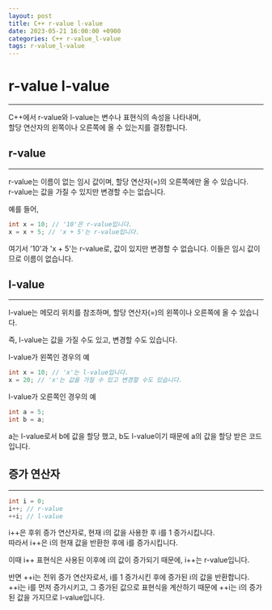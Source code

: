 ```yaml
---
layout: post
title: C++ r-value l-value
date: 2023-05-21 16:00:00 +0900
categories: C++ r-value_l-value
tags: r-value_l-value
---
```


# r-value l-value
--------
C++에서 r-value와 l-value는 변수나 표현식의 속성을 나타내며, <br/>
할당 연산자의 왼쪽이나 오른쪽에 올 수 있는지를 결정합니다.

## r-value
-----------
r-value는 이름이 없는 임시 값이며, 할당 연산자(=)의 오른쪽에만 올 수 있습니다.<br/> 
r-value는 값을 가질 수 있지만 변경할 수는 없습니다.

예를 들어,
```cpp
int x = 10; // '10'은 r-value입니다.
x = x + 5; // 'x + 5'는 r-value입니다.
```
여기서 '10'과 'x + 5'는 r-value로, 값이 있지만 변경할 수 없습니다. 이들은 임시 값이므로 이름이 없습니다.

## l-value
-----------
l-value는 메모리 위치를 참조하며, 할당 연산자(=)의 왼쪽이나 오른쪽에 올 수 있습니다.

즉, l-value는 값을 가질 수도 있고, 변경할 수도 있습니다.

l-value가 왼쪽인 경우의 예
```cpp
int x = 10; // 'x'는 l-value입니다.
x = 20; // 'x'는 값을 가질 수 있고 변경할 수도 있습니다.
```

l-value가 오른쪽인 경우의 예
```cpp
int a = 5;
int b = a;
```
a는 l-value로서 b에 값을 할당 했고, b도 l-value이기 때문에 a의 값을 할당 받은 코드입니다.

## 증가 연산자
------------

```cpp
int i = 0;
i++; // r-value
++i; // l-value
```
i++은 후위 증가 연산자로, 현재 i의 값을 사용한 후 i를 1 증가시킵니다.<br/> 따라서 i++은 i의 현재 값을 반환한 후에 i를 증가시킵니다. <br/>

이때 i++ 표현식은 사용된 이후에 i의 값이 증가되기 때문에, i++는 r-value입니다.

반면 ++i는 전위 증가 연산자로서, i를 1 증가시킨 후에 증가된 i의 값을 반환합니다. <br/> ++i는 i를 먼저 증가시키고, 그 증가된 값으로 표현식을 계산하기 때문에 ++i는 i의 증가된 값을 가지므로 l-value입니다.